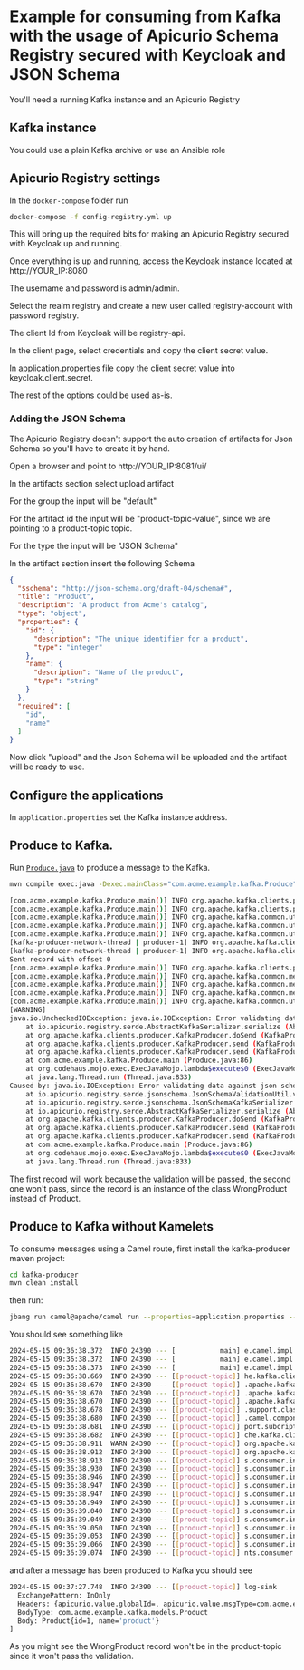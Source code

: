 # Example for consuming from Kafka with the usage of Apicurio Schema Registry secured with Keycloak and JSON Schema

You'll need a running Kafka instance and an Apicurio Registry

## Kafka instance

You could use a plain Kafka archive or use an Ansible role

## Apicurio Registry settings

In the `docker-compose` folder run

```bash
docker-compose -f config-registry.yml up
```

This will bring up the required bits for making an Apicurio Registry secured with Keycloak up and running.

Once everything is up and running, access the Keycloak instance located at http://YOUR_IP:8080

The username and password is admin/admin.

Select the realm registry and create a new user called registry-account with password registry.

The client Id from Keycloak will be registry-api.

In the client page, select credentials and copy the client secret value.

In application.properties file copy the client secret value into keycloak.client.secret.

The rest of the options could be used as-is.

### Adding the JSON Schema

The Apicurio Registry doesn't support the auto creation of artifacts for Json Schema so you'll have to create it by hand.

Open a browser and point to http://YOUR_IP:8081/ui/

In the artifacts section select upload artifact

For the group the input will be "default"

For the artifact id the input will be "product-topic-value", since we are pointing to a product-topic topic.

For the type the input will be "JSON Schema"

In the artifact section insert the following Schema

```json
{
  "$schema": "http://json-schema.org/draft-04/schema#",
  "title": "Product",
  "description": "A product from Acme's catalog",
  "type": "object",
  "properties": {
    "id": {
      "description": "The unique identifier for a product",
      "type": "integer"
    },
    "name": {
      "description": "Name of the product",
      "type": "string"
    }
  },
  "required": [
    "id",
    "name"
  ]
}
```

Now click "upload" and the Json Schema will be uploaded and the artifact will be ready to use.

## Configure the applications

In `application.properties` set the Kafka instance address.

## Produce to Kafka.

Run [`Produce.java`](./kafka-producer/src/main/java/com/acme/example/kafka/Produce.java) to produce a message to the Kafka.

```bash
mvn compile exec:java -Dexec.mainClass="com.acme.example.kafka.Produce"
```

```bash
[com.acme.example.kafka.Produce.main()] INFO org.apache.kafka.clients.producer.KafkaProducer - [Producer clientId=producer-1] Instantiated an idempotent producer.
[com.acme.example.kafka.Produce.main()] INFO org.apache.kafka.clients.producer.ProducerConfig - These configurations '[apicurio.registry.auto-register, keycloak.client.secret, keycloak.realm, keycloak.client.id, apicurio.auth.client.id, keycloak.apicurio.username, apicurio.auth.client.secret, apicurio.auth.service.url, schema.registry.url, apicurio.registry.url, apicurio.auth.realm, keycloak.apicurio.password, topic, apicurio.auth.username, keycloak.service.url, apicurio.auth.password]' were supplied but are not used yet.
[com.acme.example.kafka.Produce.main()] INFO org.apache.kafka.common.utils.AppInfoParser - Kafka version: 3.5.1
[com.acme.example.kafka.Produce.main()] INFO org.apache.kafka.common.utils.AppInfoParser - Kafka commitId: 2c6fb6c54472e90a
[com.acme.example.kafka.Produce.main()] INFO org.apache.kafka.common.utils.AppInfoParser - Kafka startTimeMs: 1715758646947
[kafka-producer-network-thread | producer-1] INFO org.apache.kafka.clients.Metadata - [Producer clientId=producer-1] Cluster ID: cQJRW1YgSxubt8WdH4p2Tw
[kafka-producer-network-thread | producer-1] INFO org.apache.kafka.clients.producer.internals.TransactionManager - [Producer clientId=producer-1] ProducerId set to 21 with epoch 0
Sent record with offset 0
[com.acme.example.kafka.Produce.main()] INFO org.apache.kafka.clients.producer.KafkaProducer - [Producer clientId=producer-1] Closing the Kafka producer with timeoutMillis = 9223372036854775807 ms.
[com.acme.example.kafka.Produce.main()] INFO org.apache.kafka.common.metrics.Metrics - Metrics scheduler closed
[com.acme.example.kafka.Produce.main()] INFO org.apache.kafka.common.metrics.Metrics - Closing reporter org.apache.kafka.common.metrics.JmxReporter
[com.acme.example.kafka.Produce.main()] INFO org.apache.kafka.common.metrics.Metrics - Metrics reporters closed
[com.acme.example.kafka.Produce.main()] INFO org.apache.kafka.common.utils.AppInfoParser - App info kafka.producer for producer-1 unregistered
[WARNING] 
java.io.UncheckedIOException: java.io.IOException: Error validating data against json schema with message: $: requested property 'id' not found $: requested property 'name' not found
    at io.apicurio.registry.serde.AbstractKafkaSerializer.serialize (AbstractKafkaSerializer.java:96)
    at org.apache.kafka.clients.producer.KafkaProducer.doSend (KafkaProducer.java:1015)
    at org.apache.kafka.clients.producer.KafkaProducer.send (KafkaProducer.java:962)
    at org.apache.kafka.clients.producer.KafkaProducer.send (KafkaProducer.java:847)
    at com.acme.example.kafka.Produce.main (Produce.java:86)
    at org.codehaus.mojo.exec.ExecJavaMojo.lambda$execute$0 (ExecJavaMojo.java:283)
    at java.lang.Thread.run (Thread.java:833)
Caused by: java.io.IOException: Error validating data against json schema with message: $: requested property 'id' not found $: requested property 'name' not found
    at io.apicurio.registry.serde.jsonschema.JsonSchemaValidationUtil.validateDataWithSchema (JsonSchemaValidationUtil.java:45)
    at io.apicurio.registry.serde.jsonschema.JsonSchemaKafkaSerializer.serializeData (JsonSchemaKafkaSerializer.java:138)
    at io.apicurio.registry.serde.AbstractKafkaSerializer.serialize (AbstractKafkaSerializer.java:88)
    at org.apache.kafka.clients.producer.KafkaProducer.doSend (KafkaProducer.java:1015)
    at org.apache.kafka.clients.producer.KafkaProducer.send (KafkaProducer.java:962)
    at org.apache.kafka.clients.producer.KafkaProducer.send (KafkaProducer.java:847)
    at com.acme.example.kafka.Produce.main (Produce.java:86)
    at org.codehaus.mojo.exec.ExecJavaMojo.lambda$execute$0 (ExecJavaMojo.java:283)
    at java.lang.Thread.run (Thread.java:833)
```

The first record will work because the validation will be passed, the second one won't pass, since the record is an instance of the class WrongProduct instead of Product.


## Produce to Kafka without Kamelets

To consume messages using a Camel route, first install the kafka-producer maven project:
```bash
cd kafka-producer
mvn clean install
```

then run:
```bash
jbang run camel@apache/camel run --properties=application.properties --local-kamelet-dir=. kafka-apicurio-kamelet.camel.yaml
```

You should see something like

```bash
2024-05-15 09:36:38.372  INFO 24390 --- [           main] e.camel.impl.engine.AbstractCamelContext : Routes startup (total:1 started:1 kamelets:2)
2024-05-15 09:36:38.372  INFO 24390 --- [           main] e.camel.impl.engine.AbstractCamelContext :     Started kafka-to-apicurio-log (kamelet://kafka-not-secured-apicurio-registry-json-source)
2024-05-15 09:36:38.373  INFO 24390 --- [           main] e.camel.impl.engine.AbstractCamelContext : Apache Camel 4.6.0 (kafka-apicurio-kamelet) started in 217ms (build:0ms init:0ms start:217ms)
2024-05-15 09:36:38.669  INFO 24390 --- [[product-topic]] he.kafka.clients.consumer.ConsumerConfig : These configurations '[retry.backoff.max.ms, apicurio.registry.avroDatumProvider, apicurio.auth.service.url, apicurio.auth.realm, apicurio.auth.password, apicurio.auth.client.id, apicurio.auth.client.secret, apicurio.registry.url, apicurio.auth.username]' were supplied but are not used yet.
2024-05-15 09:36:38.670  INFO 24390 --- [[product-topic]] .apache.kafka.common.utils.AppInfoParser : Kafka version: 3.5.1
2024-05-15 09:36:38.670  INFO 24390 --- [[product-topic]] .apache.kafka.common.utils.AppInfoParser : Kafka commitId: 2c6fb6c54472e90a
2024-05-15 09:36:38.670  INFO 24390 --- [[product-topic]] .apache.kafka.common.utils.AppInfoParser : Kafka startTimeMs: 1715758598669
2024-05-15 09:36:38.678  INFO 24390 --- [[product-topic]] .support.classic.AssignmentAdapterHelper : Using NO-OP resume strategy
2024-05-15 09:36:38.680  INFO 24390 --- [[product-topic]] .camel.component.kafka.KafkaFetchRecords : Searching for a custom subscribe adapter on the registry
2024-05-15 09:36:38.681  INFO 24390 --- [[product-topic]] port.subcription.DefaultSubscribeAdapter : Subscribing to topic(s) product-topic
2024-05-15 09:36:38.682  INFO 24390 --- [[product-topic]] che.kafka.clients.consumer.KafkaConsumer : [Consumer clientId=consumer-016aa1d1-831c-47a9-9e26-39191e5a1d4d-1, groupId=016aa1d1-831c-47a9-9e26-39191e5a1d4d] Subscribed to topic(s): product-topic
2024-05-15 09:36:38.911  WARN 24390 --- [[product-topic]] org.apache.kafka.clients.NetworkClient   : [Consumer clientId=consumer-016aa1d1-831c-47a9-9e26-39191e5a1d4d-1, groupId=016aa1d1-831c-47a9-9e26-39191e5a1d4d] Error while fetching metadata with correlation id 2 : {product-topic=LEADER_NOT_AVAILABLE}
2024-05-15 09:36:38.912  INFO 24390 --- [[product-topic]] org.apache.kafka.clients.Metadata        : [Consumer clientId=consumer-016aa1d1-831c-47a9-9e26-39191e5a1d4d-1, groupId=016aa1d1-831c-47a9-9e26-39191e5a1d4d] Cluster ID: cQJRW1YgSxubt8WdH4p2Tw
2024-05-15 09:36:38.913  INFO 24390 --- [[product-topic]] s.consumer.internals.ConsumerCoordinator : [Consumer clientId=consumer-016aa1d1-831c-47a9-9e26-39191e5a1d4d-1, groupId=016aa1d1-831c-47a9-9e26-39191e5a1d4d] Discovered group coordinator ghost.homenet.telecomitalia.it:9092 (id: 2147483647 rack: null)
2024-05-15 09:36:38.930  INFO 24390 --- [[product-topic]] s.consumer.internals.ConsumerCoordinator : [Consumer clientId=consumer-016aa1d1-831c-47a9-9e26-39191e5a1d4d-1, groupId=016aa1d1-831c-47a9-9e26-39191e5a1d4d] (Re-)joining group
2024-05-15 09:36:38.946  INFO 24390 --- [[product-topic]] s.consumer.internals.ConsumerCoordinator : [Consumer clientId=consumer-016aa1d1-831c-47a9-9e26-39191e5a1d4d-1, groupId=016aa1d1-831c-47a9-9e26-39191e5a1d4d] Request joining group due to: need to re-join with the given member-id: consumer-016aa1d1-831c-47a9-9e26-39191e5a1d4d-1-b2c32bb9-ed6b-4929-988b-dcc93abf723a
2024-05-15 09:36:38.947  INFO 24390 --- [[product-topic]] s.consumer.internals.ConsumerCoordinator : [Consumer clientId=consumer-016aa1d1-831c-47a9-9e26-39191e5a1d4d-1, groupId=016aa1d1-831c-47a9-9e26-39191e5a1d4d] Request joining group due to: rebalance failed due to 'The group member needs to have a valid member id before actually entering a consumer group.' (MemberIdRequiredException)
2024-05-15 09:36:38.947  INFO 24390 --- [[product-topic]] s.consumer.internals.ConsumerCoordinator : [Consumer clientId=consumer-016aa1d1-831c-47a9-9e26-39191e5a1d4d-1, groupId=016aa1d1-831c-47a9-9e26-39191e5a1d4d] (Re-)joining group
2024-05-15 09:36:38.949  INFO 24390 --- [[product-topic]] s.consumer.internals.ConsumerCoordinator : [Consumer clientId=consumer-016aa1d1-831c-47a9-9e26-39191e5a1d4d-1, groupId=016aa1d1-831c-47a9-9e26-39191e5a1d4d] Successfully joined group with generation Generation{generationId=1, memberId='consumer-016aa1d1-831c-47a9-9e26-39191e5a1d4d-1-b2c32bb9-ed6b-4929-988b-dcc93abf723a', protocol='range'}
2024-05-15 09:36:39.040  INFO 24390 --- [[product-topic]] s.consumer.internals.ConsumerCoordinator : [Consumer clientId=consumer-016aa1d1-831c-47a9-9e26-39191e5a1d4d-1, groupId=016aa1d1-831c-47a9-9e26-39191e5a1d4d] Finished assignment for group at generation 1: {consumer-016aa1d1-831c-47a9-9e26-39191e5a1d4d-1-b2c32bb9-ed6b-4929-988b-dcc93abf723a=Assignment(partitions=[product-topic-0])}
2024-05-15 09:36:39.049  INFO 24390 --- [[product-topic]] s.consumer.internals.ConsumerCoordinator : [Consumer clientId=consumer-016aa1d1-831c-47a9-9e26-39191e5a1d4d-1, groupId=016aa1d1-831c-47a9-9e26-39191e5a1d4d] Successfully synced group in generation Generation{generationId=1, memberId='consumer-016aa1d1-831c-47a9-9e26-39191e5a1d4d-1-b2c32bb9-ed6b-4929-988b-dcc93abf723a', protocol='range'}
2024-05-15 09:36:39.050  INFO 24390 --- [[product-topic]] s.consumer.internals.ConsumerCoordinator : [Consumer clientId=consumer-016aa1d1-831c-47a9-9e26-39191e5a1d4d-1, groupId=016aa1d1-831c-47a9-9e26-39191e5a1d4d] Notifying assignor about the new Assignment(partitions=[product-topic-0])
2024-05-15 09:36:39.053  INFO 24390 --- [[product-topic]] s.consumer.internals.ConsumerCoordinator : [Consumer clientId=consumer-016aa1d1-831c-47a9-9e26-39191e5a1d4d-1, groupId=016aa1d1-831c-47a9-9e26-39191e5a1d4d] Adding newly assigned partitions: product-topic-0
2024-05-15 09:36:39.066  INFO 24390 --- [[product-topic]] s.consumer.internals.ConsumerCoordinator : [Consumer clientId=consumer-016aa1d1-831c-47a9-9e26-39191e5a1d4d-1, groupId=016aa1d1-831c-47a9-9e26-39191e5a1d4d] Found no committed offset for partition product-topic-0
2024-05-15 09:36:39.074  INFO 24390 --- [[product-topic]] nts.consumer.internals.SubscriptionState : [Consumer clientId=consumer-016aa1d1-831c-47a9-9e26-39191e5a1d4d-1, groupId=016aa1d1-831c-47a9-9e26-39191e5a1d4d] Resetting offset for partition product-topic-0 to position FetchPosition{offset=0, offsetEpoch=Optional.empty, currentLeader=LeaderAndEpoch{leader=Optional[ghost.homenet.telecomitalia.it:9092 (id: 0 rack: null)], epoch=0}}.

```

and after a message has been produced to Kafka you should see

```bash
2024-05-15 09:37:27.748  INFO 24390 --- [[product-topic]] log-sink                                 : Exchange[
  ExchangePattern: InOnly
  Headers: {apicurio.value.globalId=, apicurio.value.msgType=com.acme.example.kafka.models.Product, CamelMessageTimestamp=1715758647152, kafka.HEADERS=RecordHeaders(headers = [RecordHeader(key = apicurio.value.globalId, value = [0, 0, 0, 0, 0, 0, 0, 4]), RecordHeader(key = apicurio.value.msgType, value = [99, 111, 109, 46, 97, 99, 109, 101, 46, 101, 120, 97, 109, 112, 108, 101, 46, 107, 97, 102, 107, 97, 46, 109, 111, 100, 101, 108, 115, 46, 80, 114, 111, 100, 117, 99, 116])], isReadOnly = false), kafka.KEY=test, kafka.OFFSET=0, kafka.PARTITION=0, kafka.TIMESTAMP=1715758647152, kafka.TOPIC=product-topic}
  BodyType: com.acme.example.kafka.models.Product
  Body: Product{id=1, name='product'}
]
```

As you might see the WrongProduct record won't be in the product-topic since it won't pass the validation.

